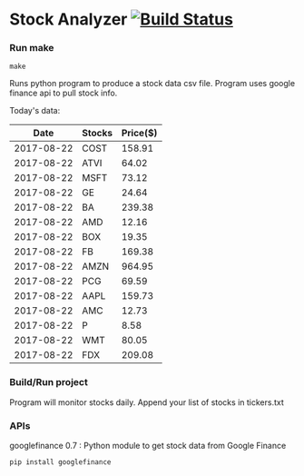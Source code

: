# Stock Analyzer [![Build Status](https://travis-ci.org/ogoyal/StockAnalyzer.svg?branch=master)](https://travis-ci.org/ogoyal/StockAnalyzer)

### Run make
```
make
```

Runs python program to produce a stock data csv file. Program uses google finance api to pull stock info.

Today's data:

| Date| Stocks| Price($) | 
| --- | --- | ---  | 
| 2017-08-22| COST| 158.91 | 
| 2017-08-22| ATVI| 64.02 | 
| 2017-08-22| MSFT| 73.12 | 
| 2017-08-22| GE| 24.64 | 
| 2017-08-22| BA| 239.38 | 
| 2017-08-22| AMD| 12.16 | 
| 2017-08-22| BOX| 19.35 | 
| 2017-08-22| FB| 169.38 | 
| 2017-08-22| AMZN| 964.95 | 
| 2017-08-22| PCG| 69.59 | 
| 2017-08-22| AAPL| 159.73 | 
| 2017-08-22| AMC| 12.73 | 
| 2017-08-22| P| 8.58 | 
| 2017-08-22| WMT| 80.05 | 
| 2017-08-22| FDX| 209.08 | 

### Build/Run project

Program will monitor stocks daily. Append your list of stocks in tickers.txt

### APIs
googlefinance 0.7 : Python module to get stock data from Google Finance

```
pip install googlefinance
```

